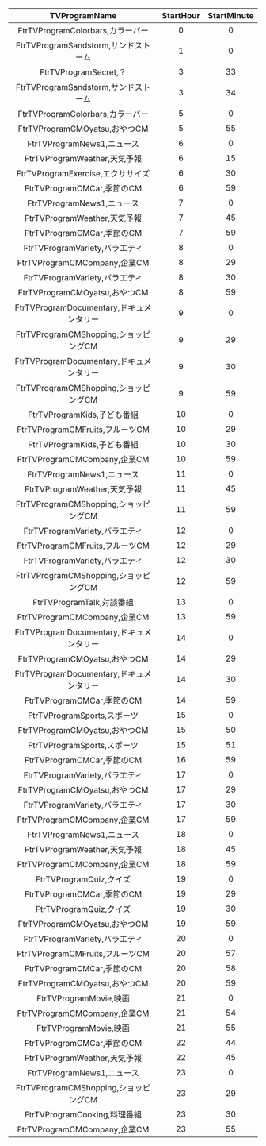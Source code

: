 | TVProgramName | StartHour | StartMinute |
|:--:|:--:|:--:|
| FtrTVProgramColorbars,カラーバー | 0 | 0 | 
| FtrTVProgramSandstorm,サンドストーム | 1 | 0 | 
| FtrTVProgramSecret,？ | 3 | 33 | 
| FtrTVProgramSandstorm,サンドストーム | 3 | 34 | 
| FtrTVProgramColorbars,カラーバー | 5 | 0 | 
| FtrTVProgramCMOyatsu,おやつCM | 5 | 55 | 
| FtrTVProgramNews1,ニュース | 6 | 0 | 
| FtrTVProgramWeather,天気予報 | 6 | 15 | 
| FtrTVProgramExercise,エクササイズ | 6 | 30 | 
| FtrTVProgramCMCar,季節のCM | 6 | 59 | 
| FtrTVProgramNews1,ニュース | 7 | 0 | 
| FtrTVProgramWeather,天気予報 | 7 | 45 | 
| FtrTVProgramCMCar,季節のCM | 7 | 59 | 
| FtrTVProgramVariety,バラエティ | 8 | 0 | 
| FtrTVProgramCMCompany,企業CM | 8 | 29 | 
| FtrTVProgramVariety,バラエティ | 8 | 30 | 
| FtrTVProgramCMOyatsu,おやつCM | 8 | 59 | 
| FtrTVProgramDocumentary,ドキュメンタリー | 9 | 0 | 
| FtrTVProgramCMShopping,ショッピングCM | 9 | 29 | 
| FtrTVProgramDocumentary,ドキュメンタリー | 9 | 30 | 
| FtrTVProgramCMShopping,ショッピングCM | 9 | 59 | 
| FtrTVProgramKids,子ども番組 | 10 | 0 | 
| FtrTVProgramCMFruits,フルーツCM | 10 | 29 | 
| FtrTVProgramKids,子ども番組 | 10 | 30 | 
| FtrTVProgramCMCompany,企業CM | 10 | 59 | 
| FtrTVProgramNews1,ニュース | 11 | 0 | 
| FtrTVProgramWeather,天気予報 | 11 | 45 | 
| FtrTVProgramCMShopping,ショッピングCM | 11 | 59 | 
| FtrTVProgramVariety,バラエティ | 12 | 0 | 
| FtrTVProgramCMFruits,フルーツCM | 12 | 29 | 
| FtrTVProgramVariety,バラエティ | 12 | 30 | 
| FtrTVProgramCMShopping,ショッピングCM | 12 | 59 | 
| FtrTVProgramTalk,対談番組 | 13 | 0 | 
| FtrTVProgramCMCompany,企業CM | 13 | 59 | 
| FtrTVProgramDocumentary,ドキュメンタリー | 14 | 0 | 
| FtrTVProgramCMOyatsu,おやつCM | 14 | 29 | 
| FtrTVProgramDocumentary,ドキュメンタリー | 14 | 30 | 
| FtrTVProgramCMCar,季節のCM | 14 | 59 | 
| FtrTVProgramSports,スポーツ | 15 | 0 | 
| FtrTVProgramCMOyatsu,おやつCM | 15 | 50 | 
| FtrTVProgramSports,スポーツ | 15 | 51 | 
| FtrTVProgramCMCar,季節のCM | 16 | 59 | 
| FtrTVProgramVariety,バラエティ | 17 | 0 | 
| FtrTVProgramCMOyatsu,おやつCM | 17 | 29 | 
| FtrTVProgramVariety,バラエティ | 17 | 30 | 
| FtrTVProgramCMCompany,企業CM | 17 | 59 | 
| FtrTVProgramNews1,ニュース | 18 | 0 | 
| FtrTVProgramWeather,天気予報 | 18 | 45 | 
| FtrTVProgramCMCompany,企業CM | 18 | 59 | 
| FtrTVProgramQuiz,クイズ | 19 | 0 | 
| FtrTVProgramCMCar,季節のCM | 19 | 29 | 
| FtrTVProgramQuiz,クイズ | 19 | 30 | 
| FtrTVProgramCMOyatsu,おやつCM | 19 | 59 | 
| FtrTVProgramVariety,バラエティ | 20 | 0 | 
| FtrTVProgramCMFruits,フルーツCM | 20 | 57 | 
| FtrTVProgramCMCar,季節のCM | 20 | 58 | 
| FtrTVProgramCMOyatsu,おやつCM | 20 | 59 | 
| FtrTVProgramMovie,映画 | 21 | 0 | 
| FtrTVProgramCMCompany,企業CM | 21 | 54 | 
| FtrTVProgramMovie,映画 | 21 | 55 | 
| FtrTVProgramCMCar,季節のCM | 22 | 44 | 
| FtrTVProgramWeather,天気予報 | 22 | 45 | 
| FtrTVProgramNews1,ニュース | 23 | 0 | 
| FtrTVProgramCMShopping,ショッピングCM | 23 | 29 | 
| FtrTVProgramCooking,料理番組 | 23 | 30 | 
| FtrTVProgramCMCompany,企業CM | 23 | 55 | 
